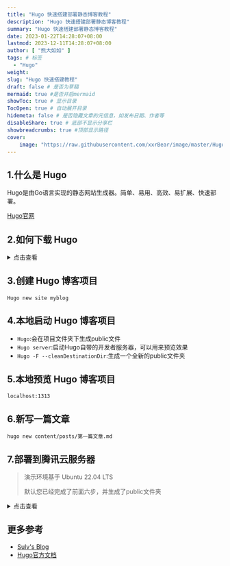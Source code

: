 ```yaml
---
title: "Hugo 快速搭建部署静态博客教程"
description: "Hugo 快速搭建部署静态博客教程"
summary: "Hugo 快速搭建部署静态博客教程"
date: 2023-01-22T14:28:07+08:00
lastmod: 2023-12-11T14:28:07+08:00
author: [ "熊大如如" ]
tags: # 标签
  - "Hugo"
weight:
slug: "Hugo 快速搭建教程"
draft: false # 是否为草稿
mermaid: true #是否开启mermaid
showToc: true # 显示目录
TocOpen: true # 自动展开目录
hidemeta: false # 是否隐藏文章的元信息，如发布日期、作者等
disableShare: true # 底部不显示分享栏
showbreadcrumbs: true #顶部显示路径
cover:
    image: "https://raw.githubusercontent.com/xxrBear/image/master/Hugo202401131124538.png"
---
```



## 1.什么是 Hugo
Hugo是由Go语言实现的静态网站生成器。简单、易用、高效、易扩展、快速部署。
    
[Hugo官网](https://gohugo.io/)


## 2.如何下载 Hugo

<details>

<summary>点击查看</summary>

- Windows
```
winget install Hugo.Hugo.Extended
```
- MacOS
```
brew install Hugo
```
- Ubuntu/Debian
```
sudo apt install Hugo
```

</details>


## 3.创建 Hugo 博客项目
```
Hugo new site myblog
```

## 4.本地启动 Hugo 博客项目
- `Hugo`:会在项目文件夹下生成public文件
- `Hugo server`:启动Hugo自带的开发者服务器，可以用来预览效果
- `Hugo -F --cleanDestinationDir`:生成一个全新的public文件夹

## 5.本地预览 Hugo 博客项目
```angular2html
localhost:1313
```

## 6.新写一篇文章
```angular2html
hugo new content/posts/第一篇文章.md
```

## 7.部署到腾讯云服务器
> 演示环境基于 Ubuntu 22.04 LTS
> 
>默认您已经完成了前面六步，并生成了public文件夹

<details>

<summary>点击查看</summary>

### 1.安装 nginx 服务器
```angular2html
sudo apt install nginx
```
### 2.进入 nginx 配置文件所在的文件夹下
```editorconfig
cd /etc/nginx/
```
### 3.修改 nginx.conf 配置文件如下
```editorconfig
# 要配置的第一个地方，这里的用户要改成root，不然可能会没有权限
user root;

worker_processes auto;
error_log /var/log/nginx/error.log;
pid /run/nginx.pid;

include /usr/share/nginx/modules/*.conf;

events {
    worker_connections 1024;
}

http {
    log_format  main  '$remote_addr - $remote_user [$time_local] "$request" '
                      '$status $body_bytes_sent "$http_referer" '
                      '"$http_user_agent" "$http_x_forwarded_for"';

    access_log  /var/log/nginx/access.log  main;

    sendfile            on;
    tcp_nopush          on;
    tcp_nodelay         on;
    keepalive_timeout   65;
    types_hash_max_size 2048;

    include             /etc/nginx/mime.types;
    default_type        application/octet-stream;

    include /etc/nginx/conf.d/*.conf;
    
    # 配置http
    server {
        # 要配置的第二个地方，80访问端口
        listen       80 default_server; 
        listen       [::]:80 default_server;
        
        # 要配置的第三个地方，域名
        server_name www.xxrbear.cn;
        rewrite ^(.*) https://$server_name$1 permanent; #自动从http跳转到https
        # IP 访问跳转至域名，将域名替换成自己的
        if ($host !~ (xxrbear.cn)$){
                rewrite ^ https://xxrbear.cn$request_uri?;
                }
        # IP 访问跳转至域名，将 IP 和域名替换成自己的
        if ($host ~ 122.51.41.171){
                rewrite ^ https://xxrbear.cn$request_uri?;
                }


        # 要配置的第四个地方，这里指向public文件夹
        root /home/ubuntu/myblog/public;

        include /etc/nginx/default.d/*.conf;
        
        # 要配置的第五个地方
        location / {
            root /home/ubuntu/myblog/public;
            index  index.html index.htm;
        }
        
        # 要配置的第六个地方
        error_page 404 /404.html;
        location = /40x.html {
            root   /home/ubuntu/myblog/public;
        }

        error_page 500 502 503 504 /50x.html;
            location = /50x.html {
        }
    }
    
    # 配置https的步骤，此处可以忽略
    server {
         listen 443 ssl;
         # 要配置的第七个地方
         server_name www.xxrbear.cn;
         root /home/ubuntu/myblog/public;
         
         # 要配置的第八个地方
         ssl_certificate /home/ubuntu/myblog/xxrbear.cn_nginx/xxrbear.cn_nginx/xxrbear.cn_bundle.crt;
         ssl_certificate_key /home/ubuntu/myblog/xxrbear.cn_nginx/xxrbear.cn_nginx/xxrbear.cn.key;
         
         # 要配置的第九个地方，可以按照我的写法
         ssl_session_timeout 10m;
         ssl_protocols TLSv1 TLSv1.1 TLSv1.2;
         ssl_ciphers ECDHE-RSA-AES128-GCM-SHA256:HIGH:!aNULL:!MD5:!RC4:!DHE;
         ssl_prefer_server_ciphers on;
         
         # 要配置的第十个地方
         error_page 404 /404.html;
         location = /404.html {
              root /home/ubuntu/myblog/public;
         }

         include /etc/nginx/default.d/*.conf;
     }

}
```
### 4.测试 nginx.conf 配置文件是否正确
```shell
sudo nginx -t

# 显示类似如下输出则配置文件正确
nginx: the configuration file /etc/nginx/nginx.conf syntax is ok
nginx: configuration file /etc/nginx/nginx.conf test is successful 
```
### 5.预览效果
![我的个人博客](https://raw.githubusercontent.com/xxrBear/image/master/Hugo202401131124538.png)
</details>



## 更多参考
- [Sulv's Blog](https://www.sulvblog.cn/)
- [Hugo官方文档](https://goHugo.io/documentation/)
